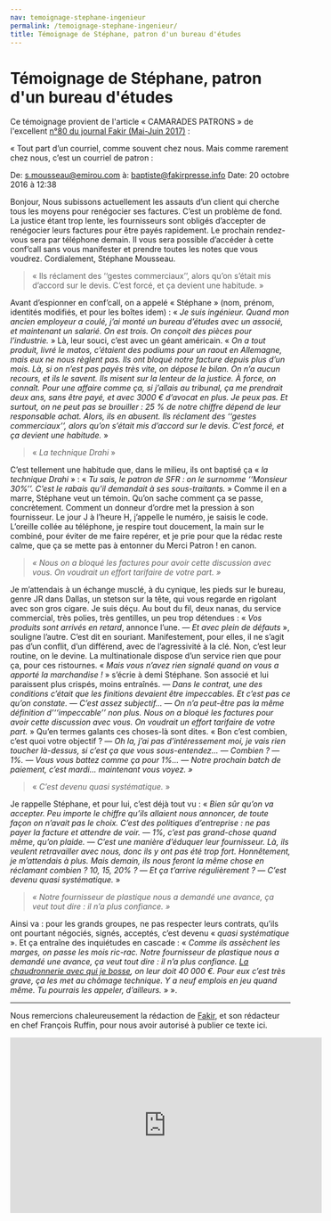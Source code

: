 ```yaml
---
nav: temoignage-stephane-ingenieur
permalink: /temoignage-stephane-ingenieur/
title: Témoignage de Stéphane, patron d'un bureau d'études
---
```


# Témoignage de Stéphane, patron d'un bureau d'études

Ce témoignage provient de l'article « CAMARADES PATRONS » de l'excellent [n°80 du journal Fakir (Mai-Juin 2017)](https://www.fakirpresse.info/+-80-en-kiosque-308-+) :


« Tout part d’un courriel, comme souvent chez nous. Mais comme rarement chez nous, c’est un courriel de patron :

De:
<s.mousseau@emirou.com>
à:
baptiste@fakirpresse.info
Date:
20 octobre 2016 à 12:38

Bonjour,
Nous subissons actuellement les assauts d’un client qui cherche tous les moyens pour renégocier ses factures. C’est un problème de fond. La justice étant trop lente, les fournisseurs sont obligés d’accepter de renégocier leurs factures pour être payés rapidement. Le prochain rendez-vous sera par téléphone demain. Il vous sera possible d’accéder à cette conf’call sans vous manifester et prendre toutes les notes que vous voudrez.
Cordialement,
Stéphane Mousseau.


> « Ils réclament des ‘‘gestes commerciaux’’, alors qu’on s’était mis d’accord sur le devis. C’est forcé, et ça devient une habitude. »

Avant d’espionner en conf’call, on a appelé « Stéphane » (nom, prénom, identités modifiés, et pour les boîtes idem) : « _Je suis ingénieur. Quand mon ancien employeur a coulé, j’ai monté un bureau d’études avec un associé, et maintenant un salarié. On est trois. On conçoit des pièces pour l’industrie._ » Là, leur souci, c’est avec un géant américain. « _On a tout produit, livré le matos, c’étaient des podiums pour un raout en Allemagne, mais eux ne nous règlent pas. Ils ont bloqué notre facture depuis plus d’un mois. Là, si on n’est pas payés très vite, on dépose le bilan. On n’a aucun recours, et ils le savent. Ils misent sur la lenteur de la justice. À force, on connaît. Pour une affaire comme ça, si j’allais au tribunal, ça me prendrait deux ans, sans être payé, et avec 3000 € d’avocat en plus. Je peux pas. Et surtout, on ne peut pas se brouiller : 25 % de notre chiffre dépend de leur responsable achat. Alors, ils en abusent. Ils réclament des ‘‘gestes commerciaux’’, alors qu’on s’était mis d’accord sur le devis. C’est forcé, et ça devient une habitude._ »

> « _La technique Drahi_ »

C’est tellement une habitude que, dans le milieu, ils ont baptisé ça « _la technique Drahi_ » : « _Tu sais, le patron de SFR : on le surnomme ‘‘Monsieur 30%’’. C’est le rabais qu’il demandait à ses sous-traitants._ » Comme il en a marre, Stéphane veut un témoin. Qu’on sache comment ça se passe, concrètement. Comment un donneur d’ordre met la pression à son fournisseur. Le jour J à l’heure H, j’appelle le numéro, je saisis le code. L’oreille collée au téléphone, je respire tout doucement, la main sur le combiné, pour éviter de me faire repérer, et je prie pour que la rédac reste calme, que ça se mette pas à entonner du Merci Patron ! en canon.

> _« Nous on a bloqué les factures pour avoir cette discussion avec vous. On voudrait un effort tarifaire de votre part. »_

Je m’attendais à un échange musclé, à du cynique, les pieds sur le bureau, genre JR dans Dallas, un stetson sur la tête, qui vous regarde en rigolant avec son gros cigare. Je suis déçu. Au bout du fil, deux nanas, du service commercial, très polies, très gentilles, un peu trop détendues :
« _Vos produits sont arrivés en retard_, annonce l’une.
— _Et avec plein de défauts_ », souligne l’autre. C’est dit en souriant. Manifestement, pour elles, il ne s’agit pas d’un conflit, d’un différend, avec de l’agressivité à la clé. Non, c’est leur routine, on le devine. La multinationale dispose d’un service rien que pour ça, pour ces ristournes. « _Mais vous n’avez rien signalé quand on vous a apporté la marchandise !_ » s’écrie à demi Stéphane. Son associé et lui paraissent plus crispés, moins entraînés.
— _Dans le contrat, une des conditions c’était que les finitions devaient être impeccables. Et c’est pas ce qu’on constate._
— _C’est assez subjectif..._
—  _On n’a peut-être pas la même définition d’‘‘impeccable’’ non plus. Nous on a bloqué les factures pour avoir cette discussion avec vous. On voudrait un effort tarifaire de votre part._ »
Qu’en termes galants ces choses-là sont dites.
« Bon c’est combien, c’est quoi votre objectif ?
— _Oh la, j’ai pas d’intéressement moi, je vais rien toucher là-dessus, si c’est ça que vous sous-entendez..._
— _Combien ?_
— _1%._
— _Vous vous battez comme ça pour 1%..._
— _Notre prochain batch de paiement, c’est mardi... maintenant vous voyez. »_

> « _C’est devenu quasi systématique._ »

Je rappelle Stéphane, et pour lui, c’est déjà tout vu : « _Bien sûr qu’on va accepter. Peu importe le chiffre qu’ils allaient nous annoncer, de toute façon on n’avait pas le choix. C’est des politiques d’entreprise : ne pas payer la facture et attendre de voir._
— _1%, c’est pas grand-chose quand même, qu’on plaide._
— _C’est une manière d’éduquer leur fournisseur. Là, ils veulent retravailler avec nous, donc ils y ont pas été trop fort. Honnêtement, je m’attendais à plus. Mais demain, ils nous feront la même chose en réclamant combien ? 10, 15, 20% ?_
— _Et ça t’arrive régulièrement ?_
— _C’est devenu quasi systématique._ »

> _« Notre fournisseur de plastique nous a demandé une avance, ça veut tout dire : il n’a plus confiance. »_

Ainsi va : pour les grands groupes, ne pas respecter leurs contrats, qu’ils ont pourtant négociés, signés, acceptés, c’est devenu « _quasi systématique_ ». Et ça entraîne des inquiétudes en cascade : « _Comme ils assèchent les marges, on passe les mois ric-rac. Notre fournisseur de plastique nous a demandé une avance, ça veut tout dire : il n’a plus confiance. [La chaudronnerie avec qui je bosse](https://patrons.insoumis.info/temoignage-laurent-chaudronnier), on leur doit 40 000 €. Pour eux c’est très grave, ça les met au chômage technique. Y a neuf emplois en jeu quand même. Tu pourrais les appeler, d’ailleurs._ » ».


***

Nous remercions chaleureusement la rédaction de [Fakir](https://www.fakirpresse.info/+-80-en-kiosque-308-+), et son rédacteur en chef François Ruffin, pour nous avoir autorisé à publier ce texte ici.


<iframe width="560" height="315" src="https://www.youtube.com/embed/TDsX0UlzQTA?ecver=1" frameborder="0" allowfullscreen></iframe>

